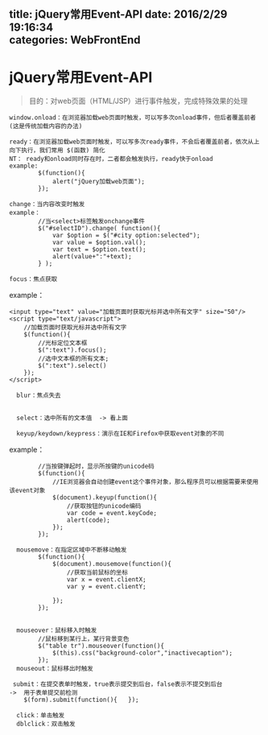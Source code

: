 title: jQuery常用Event-API
date: 2016/2/29 19:16:34             
categories: WebFrontEnd
---


# jQuery常用Event-API #
> 目的：对web页面（HTML/JSP）进行事件触发，完成特殊效果的处理


	window.onload：在浏览器加载web页面时触发，可以写多次onload事件，但后者覆盖前者   (这是传统加载内容的办法)
	 
	ready：在浏览器加载web页面时触发，可以写多次ready事件，不会后者覆盖前者，依次从上向下执行，我们常用 $(函数) 简化
	NT： ready和onload同时存在时，二者都会触发执行，ready快于onload
	example: 
			$(function(){
				alert("jQuery加载web页面");
			});
	
	change：当内容改变时触发
	example：
			//当<select>标签触发onchange事件
			$("#selectID").change( function(){ 
				var $option = $("#city option:selected");
				var value = $option.val();
				var text = $option.text();
				alert(value+":"+text);
			} );
	
	focus：焦点获取   

example：

	<input type="text" value="加载页面时获取光标并选中所有文字" size="50"/>	
	<script type="text/javascript">
		//加载页面时获取光标并选中所有文字
		$(function(){
			//光标定位文本框
			$(":text").focus();
			//选中文本框的所有文本;
			$(":text").select()
		});
	</script>

	  blur：焦点失去
	
	
	  select：选中所有的文本值  -> 看上面
	
	  keyup/keydown/keypress：演示在IE和Firefox中获取event对象的不同

example：

			//当按键弹起时，显示所按键的unicode码
			$(function(){
				//IE浏览器会自动创建event这个事件对象，那么程序员可以根据需要来使用该event对象
				$(document).keyup(function(){
					//获取按钮的unicode编码
					var code = event.keyCode; 
					alert(code);
				});
			});
	
	  mousemove：在指定区域中不断移动触发
			$(function(){
				$(document).mousemove(function(){
					//获取当前鼠标的坐标
					var x = event.clientX;
					var y = event.clientY;
		
				});		
			});
	
	
	  mouseover：鼠标移入时触发
			//鼠标移到某行上，某行背景变色
			$("table tr").mouseover(function(){
				$(this).css("background-color","inactivecaption");
			});	
	  mouseout：鼠标移出时触发
	
	 submit：在提交表单时触发，true表示提交到后台，false表示不提交到后台
	->  用于表单提交前检测
		$(form).submit(function(){   });
	
	  click：单击触发
	  dblclick：双击触发
